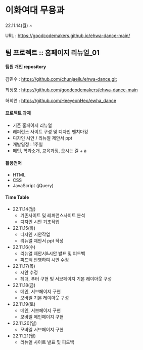 # 이화여대 무용과
22.11.14(월) ~

URL :  https://goodcodemakers.github.io/ehwa-dance-main/

## 팀 프로젝트 :: 홈페이지 리뉴얼_01

#### 팀원 개인 repository
김민수 : https://github.com/chunjaeilu/ehwa-dance.git

최정호 : https://github.com/goodcodemakers/ehwa-dance-main

허희연 : https://github.com/HeeyeonHeo/ewha_dance

#### 프로젝트 과제
- 기존 홈페이지 리뉴얼
- 레퍼런스 사이트 구성 및 디자인 벤치마킹
- 디자인 시안 / 리뉴얼 제안서 ppt
- 개발일정 : 1주일
- 메인, 학과소개, 교육과정, 오시는 길 + a

#### 활용언어
- HTML
- CSS
- JavaScript (jQuery)

#### Time Table
- 22.11.14(월)
  - 기존사이트 및 레퍼런스사이트 분석
  - 디자인 시안 기초작업
- 22.11.15(화)
  - 디자인 시안작업
  - 리뉴얼 제안서 ppt 작성
- 22.11.16(수)
  - 리뉴얼 제안서&시안 발표 및 피드백
  - 피드백 반영하여 시안 수정
- 22.11.17(목)
  - 시안 수정
  - 헤더, 푸터 구현 및 서브페이지 기본 레이아웃 구성
- 22.11.18(금)
  - 메인, 서브페이지 구현
  - 모바일 기본 레이아웃 구성
- 22.11.19(토)
  - 메인, 서브페이지 구현
  - 모바일 메인페이지 구현
- 22.11.20(일)
  - 모바일 서브페이지 구현
- 22.11.21(월)
  - 리뉴얼 사이트 발표 및 피드백

